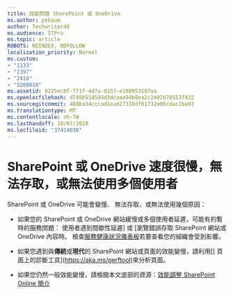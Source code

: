 ```yaml
---
title: 效能問題 SharePoint 或 OneDrive
ms.author: pebaum
author: Techwriter40
ms.audience: ITPro
ms.topic: article
ROBOTS: NOINDEX, NOFOLLOW
localization_priority: Normal
ms.custom:
- "1133"
- "2397"
- "2418"
- "5200018"
ms.assetid: 9225ec0f-771f-4d7a-8157-e188953107aa
ms.openlocfilehash: d745b514594d3dcaae94b8ea2c2402b76553f432
ms.sourcegitcommit: 488ba34cccad1ead27318df01732e06cdac2ba93
ms.translationtype: MT
ms.contentlocale: zh-TW
ms.lasthandoff: 10/07/2019
ms.locfileid: "37414038"
---
```

# <a name="sharepoint-or-onedrive-slow-inaccessible-or-unavailable-for-multiple-users"></a>SharePoint 或 OneDrive 速度很慢，無法存取，或無法使用多個使用者

SharePoint 或 OneDrive 可能會變慢、 無法存取，或無法使用幾個原因：
  
- 如果您的 SharePoint 或 OneDrive 網站緩慢或多個使用者延遲，可能有的暫時的服務問題： 使用者遇到間歇性延遲] 或 [瀏覽錯誤存取 SharePoint 網站或 OneDrive 內容時。 檢查[服務健康狀況儀表板](https://admin.microsoft.com/AdminPortal/Home#/servicehealth)若要查看您的組織會受到影響。
  
- 如果您遇到與**傳統**或**現代**的 SharePoint 網站或頁面的效能變慢，請利用[] 頁面上的診斷工具](https://aka.ms/perftool)來分析頁面。
  
- 如果您仍然一般效能變慢，請檢閱本文底部的資源：[效能調整 SharePoint Online 簡介](https://go.microsoft.com/fwlink/?linkid=2024334)
  